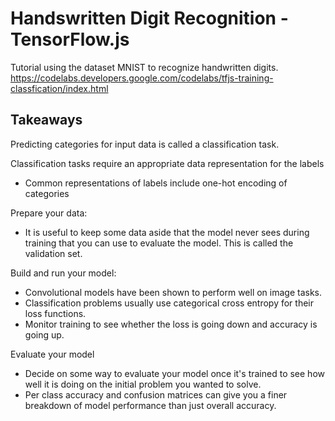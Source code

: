 # Handswritten Digit Recognition - TensorFlow.js

Tutorial using the dataset MNIST to recognize handwritten digits.
https://codelabs.developers.google.com/codelabs/tfjs-training-classfication/index.html


## Takeaways

Predicting categories for input data is called a classification task.

Classification tasks require an appropriate data representation for the labels
* Common representations of labels include one-hot encoding of categories

Prepare your data:

* It is useful to keep some data aside that the model never sees during training that you can use to evaluate the model. This is called the validation set.

Build and run your model:

* Convolutional models have been shown to perform well on image tasks.
* Classification problems usually use categorical cross entropy for their loss functions.
* Monitor training to see whether the loss is going down and accuracy is going up.

Evaluate your model

* Decide on some way to evaluate your model once it's trained to see how well it is doing on the initial problem you wanted to solve.
* Per class accuracy and confusion matrices can give you a finer breakdown of model performance than just overall accuracy.
